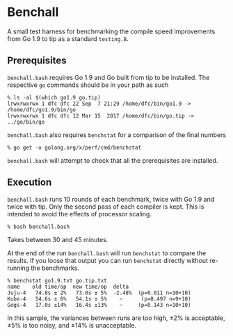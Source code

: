 # Benchall

A small test harness for benchmarking the compile speed improvements from Go 1.9 to tip as a standard `testing.B`.

## Prerequisites

`benchall.bash` requires Go 1.9 and Go built from tip to be installed. The respective `go` commands should be in your path as such
```
% ls -al $(which go1.9 go.tip)
lrwxrwxrwx 1 dfc dfc 22 Sep  7 21:29 /home/dfc/bin/go1.9 -> /home/dfc/go1.9/bin/go
lrwxrwxrwx 1 dfc dfc 12 Mar 15  2017 /home/dfc/bin/go.tip -> ../go/bin/go
```

`benchall.bash` also requires `benchstat` for a comparison of the final numbers
```
% go get -u golang.org/x/perf/cmd/benchstat
```
`benchall.bash` will attempt to check that all the prerequisites are installed.
## Execution
`benchall.bash` runs 10 rounds of each benchmark, twice with Go 1.9 and twice with tip. Only the second pass of each compiler is kept. This is intended to avoid the effects of processor scaling.
```
% bash benchall.bash
```
Takes between 30 and 45 minutes.

At the end of the run `benchall.bash` will run `benchstat` to compare the results. If you loose that output you can run `benchstat` directly without re-running the benchmarks.
```
% benchstat go1.9.txt go.tip.txt 
name    old time/op  new time/op  delta
Juju-4   74.8s ± 2%   73.0s ± 5%  -2.48%  (p=0.011 n=10+10)
Kube-4   54.6s ± 6%   54.1s ± 5%    ~      (p=0.497 n=9+10)
Gogs-4   17.0s ±14%   16.4s ±13%    ~     (p=0.143 n=10+10)
```
In this sample, the variances between runs are too high, ±2% is acceptable, ±5% is too noisy, and ±14% is unacceptable.
